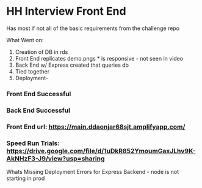 # HH Interview Front End

Has most if not all of the basic requirements from the challenge repo

What Went on: 
1. Creation of DB in rds
2. Front End replicates demo.pngs * is responsive - not seen in video 
3. Back End w/ Express created that queries db
4. Tied together
5. Deployment- 
  ### Front End Successful
  ### Back End Successful

### Front End url: https://main.ddaonjar68sjt.amplifyapp.com/
### Speed Run Trials: https://drive.google.com/file/d/1uDkR852YmoumGaxJLhv9K-AkNHzF3-J9/view?usp=sharing

Whats Missing 
Deployment Errors for Express Backend - node is not starting in prod
